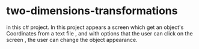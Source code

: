 # two-dimensions-transformations
in this c# project. In this project appears a screen which get an object's Coordinates from a text file , and with options that the user can click on the screen , the user can change the object appearance. 
